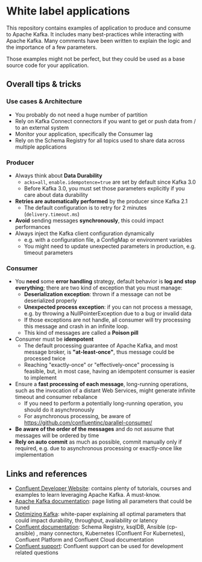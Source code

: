 # White label applications

This repository contains examples of application to produce and consume to Apache Kafka.
It includes many best-practices while interacting with Apache Kafka.
Many comments have been written to explain the logic and the importance of a few parameters.

Those examples might not be perfect, but they could be used as a base source code for your application.

## Overall tips & tricks

### Use cases & Architecture

* You probably do not need a huge number of partition
* Rely on Kafka Connect connectors if you want to get or push data from / to an external system
* Monitor your application, specifically the Consumer lag
* Rely on the Schema Registry for all topics used to share data across multiple applications

### Producer

* Always think about **Data Durability**
    * `acks=all`, `enable.idempotence=true` are set by default since Kafka 3.0
    * Before Kafka 3.0, you must set those parameters explicitly if you care about data durability
* **Retries are automatically performed** by the producer since Kafka 2.1
    * The default configuration is to retry for 2 minutes (`delivery.timeout.ms`)
* **Avoid** sending messages **synchronously**, this could impact performances
* Always inject the Kafka client configuration dynamically
    * e.g. with a configuration file, a ConfigMap or environment variables
    * You might need to update unexpected parameters in production, e.g. timeout parameters

### Consumer

* You **need** some **error handling** strategy, default behavior is **log and stop everything**; there are two kind of
  exception
  that you must manage:
    * **Deserialization exception**: thrown if a message can not be deserialized properly
    * **Unexpected process exception**: if you can not process a message, e.g. by throwing a NullPointerException due to
      a bug or invalid data
    * If those exceptions are not handle, all consumer will try processing this message and crash in an infinite loop.
    * This kind of messages are called a **Poison pill**
* Consumer must be **idempotent**
    * The default processing guarantee of Apache Kafka, and most message broker, is **"at-least-once"**, thus message
      could be processed twice
    * Reaching "exactly-once" or "effectively-once" processing is feasible, but, in most case, having an idempotent
      consumer is easier to implement
* Ensure a **fast processing of each message**, long-running operations, such as the invocation of a distant Web
  Services, might generate infinite timeout and consumer rebalance
    * If you need to perform a potentially long-running operation, you should do it asynchronously
    * For asynchronous processing, be aware of https://github.com/confluentinc/parallel-consumer/
* **Be aware of the order of the messages** and do not assume that messages will be ordered by time
* **Rely on auto commit** as much as possible, commit manually only if required, e.g. due to asynchronous processing or
  exactly-once like implementation

## Links and references

* [Confluent Developer Website](https://developer.confluent.io/): contains plenty of tutorials, courses and examples to
  learn leveraging Apache Kafka. A must-know.
* [Apache Kafka documentation](https://kafka.apache.org/documentation/): page listing all parameters that could be
  tuned
* [Optimizing Kafka](https://www.confluent.io/white-paper/optimizing-your-apache-kafka-deployment/): white-paper
  explaining all
  optimal parameters that could impact durability, throughput, availability or latency
* [Confluent documentation](https://docs.confluent.io/home/overview.html): Schema Registry, ksqlDB, Ansible (cp-ansible)
  , many connectors, Kubernetes (Confluent For Kubernetes), Confluent Platform and Confluent Cloud documentation
* [Confluent support](https://support.confluent.io/): Confluent support can be used for development related questions
